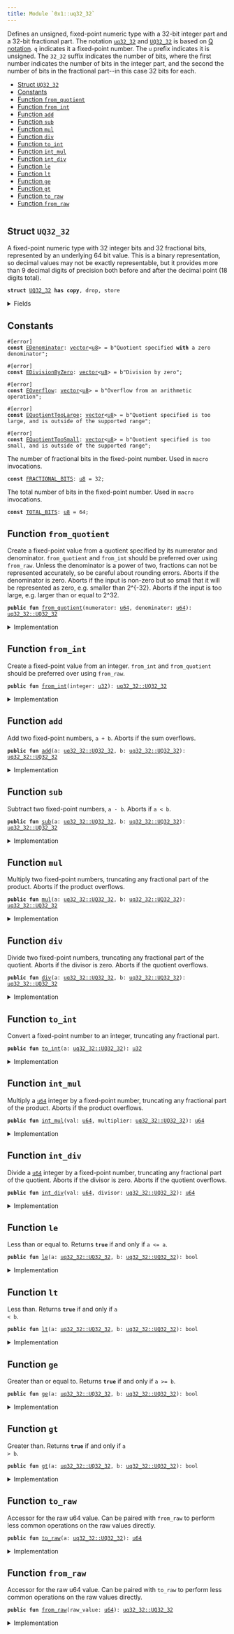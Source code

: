 ```yaml
---
title: Module `0x1::uq32_32`
---
```


Defines an unsigned, fixed-point numeric type with a 32-bit integer part and a 32-bit fractional
part. The notation <code><a href="uq32_32.md#0x1_uq32_32">uq32_32</a></code> and <code><a href="uq32_32.md#0x1_uq32_32_UQ32_32">UQ32_32</a></code> is based on
[Q notation](https://en.wikipedia.org/wiki/Q_(number_format)). <code>q</code> indicates it a fixed-point
number. The <code>u</code> prefix indicates it is unsigned. The <code>32_32</code> suffix indicates the number of
bits, where the first number indicates the number of bits in the integer part, and the second
the number of bits in the fractional part--in this case 32 bits for each.


-  [Struct `UQ32_32`](#0x1_uq32_32_UQ32_32)
-  [Constants](#@Constants_0)
-  [Function `from_quotient`](#0x1_uq32_32_from_quotient)
-  [Function `from_int`](#0x1_uq32_32_from_int)
-  [Function `add`](#0x1_uq32_32_add)
-  [Function `sub`](#0x1_uq32_32_sub)
-  [Function `mul`](#0x1_uq32_32_mul)
-  [Function `div`](#0x1_uq32_32_div)
-  [Function `to_int`](#0x1_uq32_32_to_int)
-  [Function `int_mul`](#0x1_uq32_32_int_mul)
-  [Function `int_div`](#0x1_uq32_32_int_div)
-  [Function `le`](#0x1_uq32_32_le)
-  [Function `lt`](#0x1_uq32_32_lt)
-  [Function `ge`](#0x1_uq32_32_ge)
-  [Function `gt`](#0x1_uq32_32_gt)
-  [Function `to_raw`](#0x1_uq32_32_to_raw)
-  [Function `from_raw`](#0x1_uq32_32_from_raw)


<pre><code></code></pre>



<a name="0x1_uq32_32_UQ32_32"></a>

## Struct `UQ32_32`

A fixed-point numeric type with 32 integer bits and 32 fractional bits, represented by an
underlying 64 bit value. This is a binary representation, so decimal values may not be exactly
representable, but it provides more than 9 decimal digits of precision both before and after the
decimal point (18 digits total).


<pre><code><b>struct</b> <a href="uq32_32.md#0x1_uq32_32_UQ32_32">UQ32_32</a> <b>has</b> <b>copy</b>, drop, store
</code></pre>



<details>
<summary>Fields</summary>


<dl>
<dt>
<code>pos0: <a href="u64.md#0x1_u64">u64</a></code>
</dt>
<dd>

</dd>
</dl>


</details>

<a name="@Constants_0"></a>

## Constants


<a name="0x1_uq32_32_EDenominator"></a>



<pre><code>#[error]
<b>const</b> <a href="uq32_32.md#0x1_uq32_32_EDenominator">EDenominator</a>: <a href="vector.md#0x1_vector">vector</a>&lt;<a href="u8.md#0x1_u8">u8</a>&gt; = b"Quotient specified <b>with</b> a zero denominator";
</code></pre>



<a name="0x1_uq32_32_EDivisionByZero"></a>



<pre><code>#[error]
<b>const</b> <a href="uq32_32.md#0x1_uq32_32_EDivisionByZero">EDivisionByZero</a>: <a href="vector.md#0x1_vector">vector</a>&lt;<a href="u8.md#0x1_u8">u8</a>&gt; = b"Division by zero";
</code></pre>



<a name="0x1_uq32_32_EOverflow"></a>



<pre><code>#[error]
<b>const</b> <a href="uq32_32.md#0x1_uq32_32_EOverflow">EOverflow</a>: <a href="vector.md#0x1_vector">vector</a>&lt;<a href="u8.md#0x1_u8">u8</a>&gt; = b"Overflow from an arithmetic operation";
</code></pre>



<a name="0x1_uq32_32_EQuotientTooLarge"></a>



<pre><code>#[error]
<b>const</b> <a href="uq32_32.md#0x1_uq32_32_EQuotientTooLarge">EQuotientTooLarge</a>: <a href="vector.md#0x1_vector">vector</a>&lt;<a href="u8.md#0x1_u8">u8</a>&gt; = b"Quotient specified is too large, and is outside of the supported range";
</code></pre>



<a name="0x1_uq32_32_EQuotientTooSmall"></a>



<pre><code>#[error]
<b>const</b> <a href="uq32_32.md#0x1_uq32_32_EQuotientTooSmall">EQuotientTooSmall</a>: <a href="vector.md#0x1_vector">vector</a>&lt;<a href="u8.md#0x1_u8">u8</a>&gt; = b"Quotient specified is too small, and is outside of the supported range";
</code></pre>



<a name="0x1_uq32_32_FRACTIONAL_BITS"></a>

The number of fractional bits in the fixed-point number. Used in <code>macro</code> invocations.


<pre><code><b>const</b> <a href="uq32_32.md#0x1_uq32_32_FRACTIONAL_BITS">FRACTIONAL_BITS</a>: <a href="u8.md#0x1_u8">u8</a> = 32;
</code></pre>



<a name="0x1_uq32_32_TOTAL_BITS"></a>

The total number of bits in the fixed-point number. Used in <code>macro</code> invocations.


<pre><code><b>const</b> <a href="uq32_32.md#0x1_uq32_32_TOTAL_BITS">TOTAL_BITS</a>: <a href="u8.md#0x1_u8">u8</a> = 64;
</code></pre>



<a name="0x1_uq32_32_from_quotient"></a>

## Function `from_quotient`

Create a fixed-point value from a quotient specified by its numerator and denominator.
<code>from_quotient</code> and <code>from_int</code> should be preferred over using <code>from_raw</code>.
Unless the denominator is a power of two, fractions can not be represented accurately,
so be careful about rounding errors.
Aborts if the denominator is zero.
Aborts if the input is non-zero but so small that it will be represented as zero, e.g. smaller
than 2^{-32}.
Aborts if the input is too large, e.g. larger than or equal to 2^32.


<pre><code><b>public</b> <b>fun</b> <a href="uq32_32.md#0x1_uq32_32_from_quotient">from_quotient</a>(numerator: <a href="u64.md#0x1_u64">u64</a>, denominator: <a href="u64.md#0x1_u64">u64</a>): <a href="uq32_32.md#0x1_uq32_32_UQ32_32">uq32_32::UQ32_32</a>
</code></pre>



<details>
<summary>Implementation</summary>


<pre><code><b>public</b> <b>fun</b> <a href="uq32_32.md#0x1_uq32_32_from_quotient">from_quotient</a>(numerator: <a href="u64.md#0x1_u64">u64</a>, denominator: <a href="u64.md#0x1_u64">u64</a>): <a href="uq32_32.md#0x1_uq32_32_UQ32_32">UQ32_32</a> {
    <a href="uq32_32.md#0x1_uq32_32_UQ32_32">UQ32_32</a>(std::macros::uq_from_quotient!&lt;<a href="u64.md#0x1_u64">u64</a>, <a href="u128.md#0x1_u128">u128</a>&gt;(
        numerator,
        denominator,
        std::u64::max_value!(),
        <a href="uq32_32.md#0x1_uq32_32_TOTAL_BITS">TOTAL_BITS</a>,
        <a href="uq32_32.md#0x1_uq32_32_FRACTIONAL_BITS">FRACTIONAL_BITS</a>,
        <b>abort</b> <a href="uq32_32.md#0x1_uq32_32_EDenominator">EDenominator</a>,
        <b>abort</b> <a href="uq32_32.md#0x1_uq32_32_EQuotientTooSmall">EQuotientTooSmall</a>,
        <b>abort</b> <a href="uq32_32.md#0x1_uq32_32_EQuotientTooLarge">EQuotientTooLarge</a>,
    ))
}
</code></pre>



</details>

<a name="0x1_uq32_32_from_int"></a>

## Function `from_int`

Create a fixed-point value from an integer.
<code>from_int</code> and <code>from_quotient</code> should be preferred over using <code>from_raw</code>.


<pre><code><b>public</b> <b>fun</b> <a href="uq32_32.md#0x1_uq32_32_from_int">from_int</a>(integer: <a href="u32.md#0x1_u32">u32</a>): <a href="uq32_32.md#0x1_uq32_32_UQ32_32">uq32_32::UQ32_32</a>
</code></pre>



<details>
<summary>Implementation</summary>


<pre><code><b>public</b> <b>fun</b> <a href="uq32_32.md#0x1_uq32_32_from_int">from_int</a>(integer: <a href="u32.md#0x1_u32">u32</a>): <a href="uq32_32.md#0x1_uq32_32_UQ32_32">UQ32_32</a> {
    <a href="uq32_32.md#0x1_uq32_32_UQ32_32">UQ32_32</a>(std::macros::uq_from_int!(integer, <a href="uq32_32.md#0x1_uq32_32_FRACTIONAL_BITS">FRACTIONAL_BITS</a>))
}
</code></pre>



</details>

<a name="0x1_uq32_32_add"></a>

## Function `add`

Add two fixed-point numbers, <code>a + b</code>.
Aborts if the sum overflows.


<pre><code><b>public</b> <b>fun</b> <a href="uq32_32.md#0x1_uq32_32_add">add</a>(a: <a href="uq32_32.md#0x1_uq32_32_UQ32_32">uq32_32::UQ32_32</a>, b: <a href="uq32_32.md#0x1_uq32_32_UQ32_32">uq32_32::UQ32_32</a>): <a href="uq32_32.md#0x1_uq32_32_UQ32_32">uq32_32::UQ32_32</a>
</code></pre>



<details>
<summary>Implementation</summary>


<pre><code><b>public</b> <b>fun</b> <a href="uq32_32.md#0x1_uq32_32_add">add</a>(a: <a href="uq32_32.md#0x1_uq32_32_UQ32_32">UQ32_32</a>, b: <a href="uq32_32.md#0x1_uq32_32_UQ32_32">UQ32_32</a>): <a href="uq32_32.md#0x1_uq32_32_UQ32_32">UQ32_32</a> {
    <a href="uq32_32.md#0x1_uq32_32_UQ32_32">UQ32_32</a>(std::macros::uq_add!&lt;<a href="u64.md#0x1_u64">u64</a>, <a href="u128.md#0x1_u128">u128</a>&gt;(
        a.0,
        b.0,
        std::u64::max_value!(),
        <b>abort</b> <a href="uq32_32.md#0x1_uq32_32_EOverflow">EOverflow</a>,
    ))
}
</code></pre>



</details>

<a name="0x1_uq32_32_sub"></a>

## Function `sub`

Subtract two fixed-point numbers, <code>a - b</code>.
Aborts if <code>a &lt; b</code>.


<pre><code><b>public</b> <b>fun</b> <a href="uq32_32.md#0x1_uq32_32_sub">sub</a>(a: <a href="uq32_32.md#0x1_uq32_32_UQ32_32">uq32_32::UQ32_32</a>, b: <a href="uq32_32.md#0x1_uq32_32_UQ32_32">uq32_32::UQ32_32</a>): <a href="uq32_32.md#0x1_uq32_32_UQ32_32">uq32_32::UQ32_32</a>
</code></pre>



<details>
<summary>Implementation</summary>


<pre><code><b>public</b> <b>fun</b> <a href="uq32_32.md#0x1_uq32_32_sub">sub</a>(a: <a href="uq32_32.md#0x1_uq32_32_UQ32_32">UQ32_32</a>, b: <a href="uq32_32.md#0x1_uq32_32_UQ32_32">UQ32_32</a>): <a href="uq32_32.md#0x1_uq32_32_UQ32_32">UQ32_32</a> {
    <a href="uq32_32.md#0x1_uq32_32_UQ32_32">UQ32_32</a>(std::macros::uq_sub!(a.0, b.0, <b>abort</b> <a href="uq32_32.md#0x1_uq32_32_EOverflow">EOverflow</a>))
}
</code></pre>



</details>

<a name="0x1_uq32_32_mul"></a>

## Function `mul`

Multiply two fixed-point numbers, truncating any fractional part of the product.
Aborts if the product overflows.


<pre><code><b>public</b> <b>fun</b> <a href="uq32_32.md#0x1_uq32_32_mul">mul</a>(a: <a href="uq32_32.md#0x1_uq32_32_UQ32_32">uq32_32::UQ32_32</a>, b: <a href="uq32_32.md#0x1_uq32_32_UQ32_32">uq32_32::UQ32_32</a>): <a href="uq32_32.md#0x1_uq32_32_UQ32_32">uq32_32::UQ32_32</a>
</code></pre>



<details>
<summary>Implementation</summary>


<pre><code><b>public</b> <b>fun</b> <a href="uq32_32.md#0x1_uq32_32_mul">mul</a>(a: <a href="uq32_32.md#0x1_uq32_32_UQ32_32">UQ32_32</a>, b: <a href="uq32_32.md#0x1_uq32_32_UQ32_32">UQ32_32</a>): <a href="uq32_32.md#0x1_uq32_32_UQ32_32">UQ32_32</a> {
    <a href="uq32_32.md#0x1_uq32_32_UQ32_32">UQ32_32</a>(<a href="uq32_32.md#0x1_uq32_32_int_mul">int_mul</a>(a.0, b))
}
</code></pre>



</details>

<a name="0x1_uq32_32_div"></a>

## Function `div`

Divide two fixed-point numbers, truncating any fractional part of the quotient.
Aborts if the divisor is zero.
Aborts if the quotient overflows.


<pre><code><b>public</b> <b>fun</b> <a href="uq32_32.md#0x1_uq32_32_div">div</a>(a: <a href="uq32_32.md#0x1_uq32_32_UQ32_32">uq32_32::UQ32_32</a>, b: <a href="uq32_32.md#0x1_uq32_32_UQ32_32">uq32_32::UQ32_32</a>): <a href="uq32_32.md#0x1_uq32_32_UQ32_32">uq32_32::UQ32_32</a>
</code></pre>



<details>
<summary>Implementation</summary>


<pre><code><b>public</b> <b>fun</b> <a href="uq32_32.md#0x1_uq32_32_div">div</a>(a: <a href="uq32_32.md#0x1_uq32_32_UQ32_32">UQ32_32</a>, b: <a href="uq32_32.md#0x1_uq32_32_UQ32_32">UQ32_32</a>): <a href="uq32_32.md#0x1_uq32_32_UQ32_32">UQ32_32</a> {
    <a href="uq32_32.md#0x1_uq32_32_UQ32_32">UQ32_32</a>(<a href="uq32_32.md#0x1_uq32_32_int_div">int_div</a>(a.0, b))
}
</code></pre>



</details>

<a name="0x1_uq32_32_to_int"></a>

## Function `to_int`

Convert a fixed-point number to an integer, truncating any fractional part.


<pre><code><b>public</b> <b>fun</b> <a href="uq32_32.md#0x1_uq32_32_to_int">to_int</a>(a: <a href="uq32_32.md#0x1_uq32_32_UQ32_32">uq32_32::UQ32_32</a>): <a href="u32.md#0x1_u32">u32</a>
</code></pre>



<details>
<summary>Implementation</summary>


<pre><code><b>public</b> <b>fun</b> <a href="uq32_32.md#0x1_uq32_32_to_int">to_int</a>(a: <a href="uq32_32.md#0x1_uq32_32_UQ32_32">UQ32_32</a>): <a href="u32.md#0x1_u32">u32</a> {
    std::macros::uq_to_int!(a.0, <a href="uq32_32.md#0x1_uq32_32_FRACTIONAL_BITS">FRACTIONAL_BITS</a>)
}
</code></pre>



</details>

<a name="0x1_uq32_32_int_mul"></a>

## Function `int_mul`

Multiply a <code><a href="u64.md#0x1_u64">u64</a></code> integer by a fixed-point number, truncating any fractional part of the product.
Aborts if the product overflows.


<pre><code><b>public</b> <b>fun</b> <a href="uq32_32.md#0x1_uq32_32_int_mul">int_mul</a>(val: <a href="u64.md#0x1_u64">u64</a>, multiplier: <a href="uq32_32.md#0x1_uq32_32_UQ32_32">uq32_32::UQ32_32</a>): <a href="u64.md#0x1_u64">u64</a>
</code></pre>



<details>
<summary>Implementation</summary>


<pre><code><b>public</b> <b>fun</b> <a href="uq32_32.md#0x1_uq32_32_int_mul">int_mul</a>(val: <a href="u64.md#0x1_u64">u64</a>, multiplier: <a href="uq32_32.md#0x1_uq32_32_UQ32_32">UQ32_32</a>): <a href="u64.md#0x1_u64">u64</a> {
    std::macros::uq_int_mul!&lt;<a href="u64.md#0x1_u64">u64</a>, <a href="u128.md#0x1_u128">u128</a>&gt;(
        val,
        multiplier.0,
        std::u64::max_value!(),
        <a href="uq32_32.md#0x1_uq32_32_FRACTIONAL_BITS">FRACTIONAL_BITS</a>,
        <b>abort</b> <a href="uq32_32.md#0x1_uq32_32_EOverflow">EOverflow</a>,
    )
}
</code></pre>



</details>

<a name="0x1_uq32_32_int_div"></a>

## Function `int_div`

Divide a <code><a href="u64.md#0x1_u64">u64</a></code> integer by a fixed-point number, truncating any fractional part of the quotient.
Aborts if the divisor is zero.
Aborts if the quotient overflows.


<pre><code><b>public</b> <b>fun</b> <a href="uq32_32.md#0x1_uq32_32_int_div">int_div</a>(val: <a href="u64.md#0x1_u64">u64</a>, divisor: <a href="uq32_32.md#0x1_uq32_32_UQ32_32">uq32_32::UQ32_32</a>): <a href="u64.md#0x1_u64">u64</a>
</code></pre>



<details>
<summary>Implementation</summary>


<pre><code><b>public</b> <b>fun</b> <a href="uq32_32.md#0x1_uq32_32_int_div">int_div</a>(val: <a href="u64.md#0x1_u64">u64</a>, divisor: <a href="uq32_32.md#0x1_uq32_32_UQ32_32">UQ32_32</a>): <a href="u64.md#0x1_u64">u64</a> {
    std::macros::uq_int_div!&lt;<a href="u64.md#0x1_u64">u64</a>, <a href="u128.md#0x1_u128">u128</a>&gt;(
        val,
        divisor.0,
        std::u64::max_value!(),
        <a href="uq32_32.md#0x1_uq32_32_FRACTIONAL_BITS">FRACTIONAL_BITS</a>,
        <b>abort</b> <a href="uq32_32.md#0x1_uq32_32_EDivisionByZero">EDivisionByZero</a>,
        <b>abort</b> <a href="uq32_32.md#0x1_uq32_32_EOverflow">EOverflow</a>,
    )
}
</code></pre>



</details>

<a name="0x1_uq32_32_le"></a>

## Function `le`

Less than or equal to. Returns <code><b>true</b></code> if and only if <code>a &lt;= a</code>.


<pre><code><b>public</b> <b>fun</b> <a href="uq32_32.md#0x1_uq32_32_le">le</a>(a: <a href="uq32_32.md#0x1_uq32_32_UQ32_32">uq32_32::UQ32_32</a>, b: <a href="uq32_32.md#0x1_uq32_32_UQ32_32">uq32_32::UQ32_32</a>): bool
</code></pre>



<details>
<summary>Implementation</summary>


<pre><code><b>public</b> <b>fun</b> <a href="uq32_32.md#0x1_uq32_32_le">le</a>(a: <a href="uq32_32.md#0x1_uq32_32_UQ32_32">UQ32_32</a>, b: <a href="uq32_32.md#0x1_uq32_32_UQ32_32">UQ32_32</a>): bool {
    a.0 &lt;= b.0
}
</code></pre>



</details>

<a name="0x1_uq32_32_lt"></a>

## Function `lt`

Less than. Returns <code><b>true</b></code> if and only if <code>a &lt; b</code>.


<pre><code><b>public</b> <b>fun</b> <a href="uq32_32.md#0x1_uq32_32_lt">lt</a>(a: <a href="uq32_32.md#0x1_uq32_32_UQ32_32">uq32_32::UQ32_32</a>, b: <a href="uq32_32.md#0x1_uq32_32_UQ32_32">uq32_32::UQ32_32</a>): bool
</code></pre>



<details>
<summary>Implementation</summary>


<pre><code><b>public</b> <b>fun</b> <a href="uq32_32.md#0x1_uq32_32_lt">lt</a>(a: <a href="uq32_32.md#0x1_uq32_32_UQ32_32">UQ32_32</a>, b: <a href="uq32_32.md#0x1_uq32_32_UQ32_32">UQ32_32</a>): bool {
    a.0 &lt; b.0
}
</code></pre>



</details>

<a name="0x1_uq32_32_ge"></a>

## Function `ge`

Greater than or equal to. Returns <code><b>true</b></code> if and only if <code>a &gt;= b</code>.


<pre><code><b>public</b> <b>fun</b> <a href="uq32_32.md#0x1_uq32_32_ge">ge</a>(a: <a href="uq32_32.md#0x1_uq32_32_UQ32_32">uq32_32::UQ32_32</a>, b: <a href="uq32_32.md#0x1_uq32_32_UQ32_32">uq32_32::UQ32_32</a>): bool
</code></pre>



<details>
<summary>Implementation</summary>


<pre><code><b>public</b> <b>fun</b> <a href="uq32_32.md#0x1_uq32_32_ge">ge</a>(a: <a href="uq32_32.md#0x1_uq32_32_UQ32_32">UQ32_32</a>, b: <a href="uq32_32.md#0x1_uq32_32_UQ32_32">UQ32_32</a>): bool {
    a.0 &gt;= b.0
}
</code></pre>



</details>

<a name="0x1_uq32_32_gt"></a>

## Function `gt`

Greater than. Returns <code><b>true</b></code> if and only if <code>a &gt; b</code>.


<pre><code><b>public</b> <b>fun</b> <a href="uq32_32.md#0x1_uq32_32_gt">gt</a>(a: <a href="uq32_32.md#0x1_uq32_32_UQ32_32">uq32_32::UQ32_32</a>, b: <a href="uq32_32.md#0x1_uq32_32_UQ32_32">uq32_32::UQ32_32</a>): bool
</code></pre>



<details>
<summary>Implementation</summary>


<pre><code><b>public</b> <b>fun</b> <a href="uq32_32.md#0x1_uq32_32_gt">gt</a>(a: <a href="uq32_32.md#0x1_uq32_32_UQ32_32">UQ32_32</a>, b: <a href="uq32_32.md#0x1_uq32_32_UQ32_32">UQ32_32</a>): bool {
    a.0 &gt; b.0
}
</code></pre>



</details>

<a name="0x1_uq32_32_to_raw"></a>

## Function `to_raw`

Accessor for the raw u64 value. Can be paired with <code>from_raw</code> to perform less common operations
on the raw values directly.


<pre><code><b>public</b> <b>fun</b> <a href="uq32_32.md#0x1_uq32_32_to_raw">to_raw</a>(a: <a href="uq32_32.md#0x1_uq32_32_UQ32_32">uq32_32::UQ32_32</a>): <a href="u64.md#0x1_u64">u64</a>
</code></pre>



<details>
<summary>Implementation</summary>


<pre><code><b>public</b> <b>fun</b> <a href="uq32_32.md#0x1_uq32_32_to_raw">to_raw</a>(a: <a href="uq32_32.md#0x1_uq32_32_UQ32_32">UQ32_32</a>): <a href="u64.md#0x1_u64">u64</a> {
    a.0
}
</code></pre>



</details>

<a name="0x1_uq32_32_from_raw"></a>

## Function `from_raw`

Accessor for the raw u64 value. Can be paired with <code>to_raw</code> to perform less common operations
on the raw values directly.


<pre><code><b>public</b> <b>fun</b> <a href="uq32_32.md#0x1_uq32_32_from_raw">from_raw</a>(raw_value: <a href="u64.md#0x1_u64">u64</a>): <a href="uq32_32.md#0x1_uq32_32_UQ32_32">uq32_32::UQ32_32</a>
</code></pre>



<details>
<summary>Implementation</summary>


<pre><code><b>public</b> <b>fun</b> <a href="uq32_32.md#0x1_uq32_32_from_raw">from_raw</a>(raw_value: <a href="u64.md#0x1_u64">u64</a>): <a href="uq32_32.md#0x1_uq32_32_UQ32_32">UQ32_32</a> {
    <a href="uq32_32.md#0x1_uq32_32_UQ32_32">UQ32_32</a>(raw_value)
}
</code></pre>



</details>
